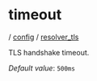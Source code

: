 # timeout

/ [config](reference/server-config/index.md) / [resolver_tls](reference/server-config/config/resolver_tls/index.md) 

TLS handshake timeout.

*Default value*: `500ms`
